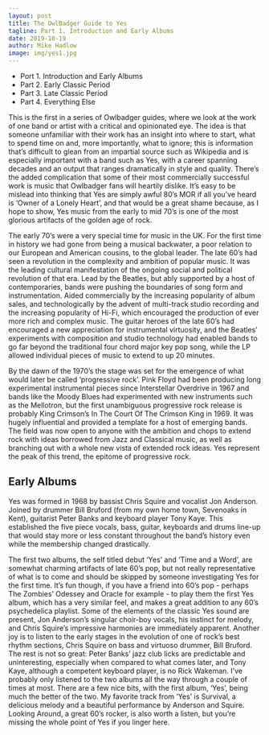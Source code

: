 ```yaml
---
layout: post
title: The OwlBadger Guide to Yes
tagline: Part 1. Introduction and Early Albums
date: 2019-10-19
author: Mike Hadlow
image: img/yes1.jpg
---
```

* Port 1. Introduction and Early Albums
* Part 2. Early Classic Period
* Part 3. Late Classic Period
* Part 4. Everything Else

This is the first in a series of Owlbadger guides, where we look at the work of one band or artist with a critical and opinionated eye. The idea is that someone unfamiliar with their work has an insight into where to start, what to spend time on and, more importantly, what to ignore; this is information that’s difficult to glean from an impartial source such as Wikipedia and is especially important with a band such as Yes, with a career spanning decades and an output that ranges dramatically in style and quality. There’s the added complication that some of their most commercially successful work is music that Owlbadger fans will heartily dislike. It’s easy to be mislead into thinking that Yes are simply awful 80’s MOR if all you’ve heard is ‘Owner of a Lonely Heart’, and that would be a great shame because, as I hope to show, Yes music from the early to mid 70’s is one of the most glorious artifacts of the golden age of rock.

The early 70’s were a very special time for music in the UK. For the first time in history we had gone from being a musical backwater, a poor relation to our European and American cousins, to the global leader. The late 60’s had seen a revolution in the complexity and ambition of popular music. It was the leading cultural manifestation of the ongoing social and political revolution of that era. Lead by the Beatles, but ably supported by a host of contemporaries, bands were pushing the boundaries of song form and instrumentation. Aided commercially by the increasing popularity of album sales, and technologically by the advent of multi-track studio recording and the increasing popularity of Hi-Fi, which encouraged the production of ever more rich and complex music. The guitar heroes of the late 60’s had encouraged a new appreciation for instrumental virtuosity, and the Beatles’ experiments with composition and studio technology had enabled bands to go far beyond the traditional four chord major key pop song, while the LP allowed individual pieces of music to extend to up 20 minutes.

By the dawn of the 1970’s the stage was set for the emergence of what would later be called ‘progressive rock’. Pink Floyd had been producing long experimental instrumental pieces since Interstellar Overdrive in 1967 and bands like the Moody Blues had experimented with new instruments such as the Mellotron, but the first unambiguous progressive rock release is probably King Crimson’s In The Court Of The Crimson King in 1969. It was hugely influential and provided a template for a host of emerging bands. The field was now open to anyone with the ambition and chops to extend rock with ideas borrowed from Jazz and Classical music, as well as branching out with a whole new vista of extended rock ideas. Yes represent the peak of this trend, the epitome of progressive rock.

## Early Albums

Yes was formed in 1968 by bassist Chris Squire and vocalist Jon Anderson. Joined by drummer Bill Bruford (from my own home town, Sevenoaks in Kent), guitarist Peter Banks and keyboard player Tony Kaye. This established the five piece vocals, bass, guitar, keyboards and drums line-up that would stay more or less constant throughout the band’s history even while the membership changed drastically.

The first two albums, the self titled debut ‘Yes’ and ‘Time and a Word’, are somewhat charming artifacts of late 60’s pop, but not really representative of what is to come and should be skipped by someone investigating Yes for the first time. It’s fun though, if you have a friend into 60’s pop - perhaps The Zombies’ Odessey and Oracle for example - to play them the first Yes album, which has a very similar feel, and makes a great addition to any 60’s psychedelica playlist. Some of the elements of the classic Yes sound are present, Jon Anderson’s singular choir-boy vocals, his instinct for melody, and Chris Squire’s impressive harmonies are immediately apparent. Another joy is to listen to the early stages in the evolution of one of rock’s best rhythm sections, Chris Squire on bass and virtuoso drummer, Bill Bruford. The rest is not so great: Peter Banks’ jazz club licks are predictable and uninteresting, especially when compared to what comes later, and Tony Kaye, although a competent keyboard player, is no Rick Wakeman. I’ve probably only listened to the two albums all the way through a couple of times at most. There are a few nice bits, with the first album, ‘Yes’, being much the better of the two. My favorite track from ‘Yes’ is Survival, a delicious melody and a beautiful performance by Anderson and Squire. Looking Around, a great 60’s rocker, is also worth a listen, but you’re missing the whole point of Yes if you linger here.
